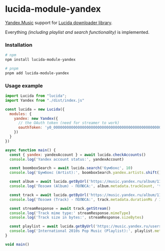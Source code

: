 # lucida-module-yandex

[Yandex.Music](https://music.yandex.ru) support for [Lucida downloader library](https://git.gay/lucida/lucida).

Everything _(including playlist and search functionality)_ is implemented.

### Installation

```bash
# npm
npm install lucida-module-yandex

# pnpm
pnpm add lucida-module-yandex
```

### Usage example

```js
import Lucida from "lucida";
import Yandex from "./dist/index.js"

const lucida = new Lucida({
  modules: {
    yandex: new Yandex({
      // the OAuth token (need for streamer to work)
      oauthToken: 'y0_0000000000000000000000000000000000000000000000000000000'
    })
  }
})

async function main() {
  const { yandex: yandexAccount } = await lucida.checkAccounts()
  console.log('Yandex account status:', yandexAccount)

  const boomboxSearch = await lucida.search('бумбокс', 10)
  console.log('Бумбокс (Artist):', boomboxSearch.yandex.artists.shift().url)

  const album = await lucida.getByUrl('https://music.yandex.ru/album/1111940')
  console.log('Поэзия (Album) - ПОЛЮСА:', album.metadata.trackCount, 'track(s)')

  const track = await lucida.getByUrl('https://music.yandex.ru/album/1111940/track/32656060')
  console.log('Поэзия (Track) - ПОЛЮСА:', track.metadata.durationMs / 1000, 'second duration')

  const streamResponse = await track.getStream()
  console.log('Track mime type:' streamResponse.mimeType)
  console.log('Track size in bytes:', streamResponse.sizeBytes)

  const playlist = await lucida.getByUrl('https://music.yandex.ru/users/yearbyyear/playlists/1235')
  console.log('International 2010s Pop Music (Playlist):', playlist.metadata.trackCount, 'track(s)')
}

void main()
```
